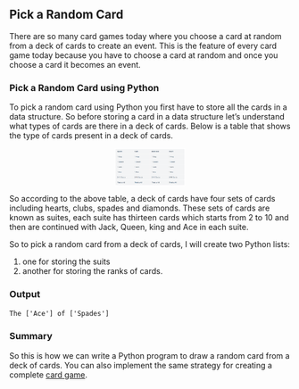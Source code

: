 ## Pick a Random Card

There are so many card games today where you choose a card at random from a deck of cards to create an event. This is the feature of every card game today because you have to choose a card at random and once you choose a card it becomes an event.

### Pick a Random Card using Python

To pick a random card using Python you first have to store all the cards in a data structure. So before storing a card in a data structure let’s understand what types of cards are there in a deck of cards. Below is a table that shows the type of cards present in a deck of cards.

<p align="center">
 <img width="25%" src="./deck.png" align="center" alt="Deck of cards" />
</p>

So according to the above table, a deck of cards have four sets of cards including hearts, clubs, spades and diamonds. These sets of cards are known as suites, each suite has thirteen cards which starts from 2 to 10 and then are continued with Jack, Queen, king and Ace in each suite.

So to pick a random card from a deck of cards, I will create two Python lists:
 1. one for storing the suits
 2. another for storing the ranks of cards.

### Output

```
The ['Ace'] of ['Spades']
```

### Summary

So this is how we can write a Python program to draw a random card from a deck of cards. You can also implement the same strategy for creating a complete [card game](https://thecleverprogrammer.com/2020/10/04/card-game-with-python/).